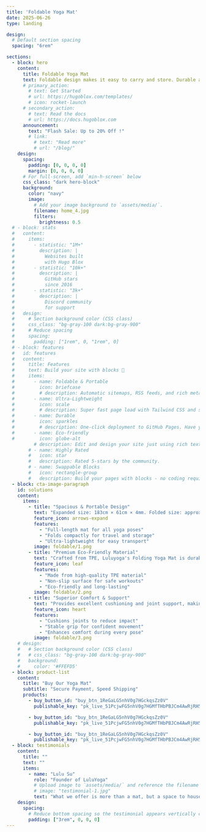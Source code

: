 ```yaml
---
title: 'Foldable Yoga Mat'
date: 2025-06-26
type: landing

design:
  # Default section spacing
  spacing: "6rem"

sections:
  - block: hero
    content:
      title: Foldable Yoga Mat
      text: Foldable design makes it easy to carry and store. Durable and eco-friendly.
      # primary_action:
        # text: Get Started
        # url: https://hugoblox.com/templates/
        # icon: rocket-launch
      # secondary_action:
        # text: Read the docs
        # url: https://docs.hugoblox.com
      announcement:
        text: "Flash Sale: Up to 20% Off !"
        # link:
          # text: "Read more"
          # url: "/blog/"
    design:
      spacing:
        padding: [0, 0, 0, 0]
        margin: [0, 0, 0, 0]
      # For full-screen, add `min-h-screen` below
      css_class: "dark hero-block"
      background:
        color: "navy"
        image:
          # Add your image background to `assets/media/`.
          filename: home_4.jpg
          filters:
            brightness: 0.5
  # - block: stats
  #   content:
  #     items:
  #       - statistic: "1M+"
  #         description: |
  #           Websites built  
  #           with Hugo Blox
  #       - statistic: "10k+"
  #         description: |
  #           GitHub stars  
  #           since 2016
  #       - statistic: "3k+"
  #         description: |
  #           Discord community  
  #           for support
  #   design:
  #     # Section background color (CSS class)
  #     css_class: "bg-gray-100 dark:bg-gray-900"
  #     # Reduce spacing
  #     spacing:
  #       padding: ["1rem", 0, "1rem", 0]
  # - block: features
  #   id: features
  #   content:
  #     title: Features
  #     text: Build your site with blocks 🧱
  #     items:
  #       - name: Foldable & Portable
  #         icon: briefcase
  #         # description: Automatic sitemaps, RSS feeds, and rich metadata take the pain out of SEO and syndication.
  #       - name: Ultra-Lightweight
  #         icon: scale
  #         # description: Super fast page load with Tailwind CSS and super fast site building with Hugo.
  #       - name: Durable
  #         icon: sparkles
  #         # description: One-click deployment to GitHub Pages. Have your new website live within 5 minutes!
  #       - name: Eco-friendly
  #         icon: globe-alt
          # description: Edit and design your site just using rich text (Markdown) and configurable YAML parameters.
        # - name: Highly Rated
        #   icon: star
        #   description: Rated 5-stars by the community.
        # - name: Swappable Blocks
        #   icon: rectangle-group
        #   description: Build your pages with blocks - no coding required!
  - block: cta-image-paragraph
    id: solutions
    content:
      items:
        - title: "Spacious & Portable Design"
          text: "Expanded size: 183cm × 61cm × 4mm. Folded size: approx. 34cm × 34cm × 10cm. Lightweight at just 250g, easy to carry and store."
          feature_icon: arrows-expand
          features:
            - "Full-length mat for all yoga poses"
            - "Folds compactly for travel and storage"
            - "Ultra-lightweight for easy transport"
          image: foldable/1.png
        - title: "Premium Eco-Friendly Material"
          text: "Crafted from TPE, Luluyoga's Folding Yoga Mat is durable, non-slip, and environmentally friendly—perfect for your daily practice."
          feature_icon: leaf
          features:
            - "Made from high-quality TPE material"
            - "Non-slip surface for safe workouts"
            - "Eco-friendly and long-lasting"
          image: foldable/2.png
        - title: "Superior Comfort & Support"
          text: "Provides excellent cushioning and joint support, making your yoga sessions more comfortable and effective."
          feature_icon: heart
          features:
            - "Cushions joints to reduce impact"
            - "Stable grip for confident movement"
            - "Enhances comfort during every pose"
          image: foldable/3.png
    # design:
    #   # Section background color (CSS class)
    #   # css_class: "bg-gray-100 dark:bg-gray-900"
    #   background: 
    #     color: '#FFEFD5'
  - block: product-list
    content:
      title: "Buy Our Yoga Mat"
      subtitle: "Secure Payment, Speed Shipping"
      products:
        - buy_button_id: "buy_btn_1ReGaLG5nhV0g7HGckqsZz0V"
          publishable_key: "pk_live_51PcjwFG5nhV0g7HGMfTHbPBJCm4AwRjRH5cLgAXH1fF8onwLP5oGp7KOy95BXNu8QXZ27ifLKscOwaLgp0gqrIAE00vrlsUpA3"

        - buy_button_id: "buy_btn_1ReGaLG5nhV0g7HGckqsZz0V"
          publishable_key: "pk_live_51PcjwFG5nhV0g7HGMfTHbPBJCm4AwRjRH5cLgAXH1fF8onwLP5oGp7KOy95BXNu8QXZ27ifLKscOwaLgp0gqrIAE00vrlsUpA3"

        - buy_button_id: "buy_btn_1ReGaLG5nhV0g7HGckqsZz0V"
          publishable_key: "pk_live_51PcjwFG5nhV0g7HGMfTHbPBJCm4AwRjRH5cLgAXH1fF8onwLP5oGp7KOy95BXNu8QXZ27ifLKscOwaLgp0gqrIAE00vrlsUpA3"
  - block: testimonials
    content:
      title: ""
      text: ""
      items:
        - name: "Lulu Su"
          role: "Founder of LuluYoga"
          # Upload image to `assets/media/` and reference the filename here
          # image: "testimonial-1.jpg"
          text: "What we offer is more than a mat, but a space to house your body and soul."
    design:
      spacing:
        # Reduce bottom spacing so the testimonial appears vertically centered between sections
        padding: ["3rem", 0, 0, 0]
---
```

